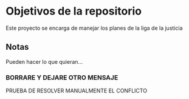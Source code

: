 # Objetivos de la repositorio

Este proyecto se encarga de manejar los planes de la liga de la justicia


## Notas
Pueden hacer lo que quieran...

### BORRARE Y DEJARE OTRO MENSAJE
PRUEBA DE RESOLVER MANUALMENTE EL CONFLICTO

